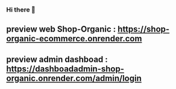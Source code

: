 ### Hi there 👋

## preview web Shop-Organic : https://shop-organic-ecommerce.onrender.com

## preview admin dashboad : https://dashboadadmin-shop-organic.onrender.com/admin/login
<!--
**Natthawut-jps/Natthawut-jps** is a ✨ _special_ ✨ repository because its `README.md` (this file) appears on your GitHub profile.

Here are some ideas to get you started:

- 🔭 I’m currently working on ...
- 🌱 I’m currently learning ...
- 👯 I’m looking to collaborate on ...
- 🤔 I’m looking for help with ...
- 💬 Ask me about ...
- 📫 How to reach me: ...
- 😄 Pronouns: ...
- ⚡ Fun fact: ...
-->
